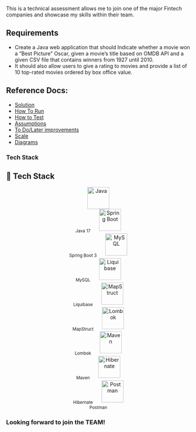 This is a technical assessment allows me to join one of the major Fintech companies and showcase my skills within their
team.

## Requirements

- Create a Java web application that should Indicate whether a movie won a “Best Picture” Oscar, given a movie’s title
  based on OMDB API and a given CSV file that
  contains winners from 1927 until 2010.
- It should also allow users to give a rating to movies and provide a list of 10 top-rated movies ordered by
  box office value.

## Reference Docs:

- [Solution](solution.md)
- [How To Run](how_to_run.md)
- [How to Test](how_to_test.md)
- [Assumptions](assumptions.md)
- [To Do/Later improvements](to_do.md)
- [Scale](scale.md)
- [Diagrams](diagrams.md)

### Tech Stack

## 🚀 Tech Stack

<p align="center">
  <img src="https://cdn.jsdelivr.net/gh/devicons/devicon/icons/java/java-original.svg" width="60" alt="Java"/><br/>
  <sub>Java 17</sub>
  &nbsp;&nbsp;&nbsp;&nbsp;
  <img src="https://cdn.jsdelivr.net/gh/devicons/devicon/icons/spring/spring-original.svg" width="60" alt="Spring Boot"/><br/>
  <sub>Spring Boot 3</sub>
  &nbsp;&nbsp;&nbsp;&nbsp;
  <img src="https://cdn.jsdelivr.net/gh/devicons/devicon/icons/mysql/mysql-original.svg" width="60" alt="MySQL"/><br/>
  <sub>MySQL</sub>
  &nbsp;&nbsp;&nbsp;&nbsp;
  <img src="https://avatars.githubusercontent.com/u/790012?s=200&v=4" width="60" alt="Liquibase"/><br/>
  <sub>Liquibase</sub>
  &nbsp;&nbsp;&nbsp;&nbsp;
  <img src="https://mapstruct.org/images/mapstruct-logo.png" width="60" alt="MapStruct"/><br/>
  <sub>MapStruct</sub>
  &nbsp;&nbsp;&nbsp;&nbsp;
  <img src="https://avatars.githubusercontent.com/u/45949248?s=200&v=4" width="60" alt="Lombok"/><br/>
  <sub>Lombok</sub>
  &nbsp;&nbsp;&nbsp;&nbsp;
  <img src="https://cdn.jsdelivr.net/gh/devicons/devicon/icons/maven/maven-original.svg" width="60" alt="Maven"/><br/>
  <sub>Maven</sub>
  &nbsp;&nbsp;&nbsp;&nbsp;
  <img src="https://cdn.jsdelivr.net/gh/devicons/devicon/icons/hibernate/hibernate-original.svg" width="60" alt="Hibernate"/><br/>
  <sub>Hibernate</sub>
  &nbsp;&nbsp;&nbsp;&nbsp;
  <img src="https://www.vectorlogo.zone/logos/getpostman/getpostman-icon.svg" width="60" alt="Postman"/><br/>
  <sub>Postman</sub>
</p>

### Looking forward to join the TEAM! 


